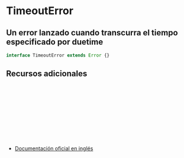 # TimeoutError

<h2 class="subtitle">Un error lanzado cuando transcurra el tiempo especificado por duetime</h2>

```typescript
interface TimeoutError extends Error {}
```

## Recursos adicionales

<a target="_blank" href="https://github.com/ReactiveX/rxjs/blob/6.5.5/src/internal/util/TimeoutError.ts#L29-L28">
<svg>
  <use xlink:href="/assets/icons/source.svg#source-code"></use>
</svg>
</a>
</div>

- <a target="_blank" href="https://rxjs.dev/api/index/interface/TimeoutError">Documentación oficial en inglés</a>
